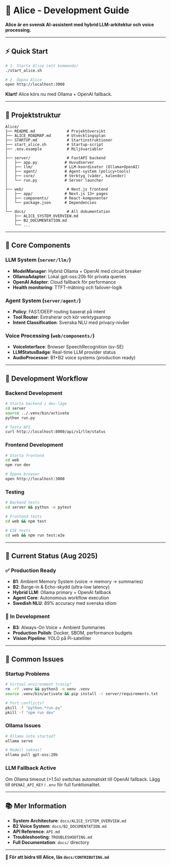 # 🚀 Alice - Development Guide

**Alice är en svensk AI-assistent med hybrid LLM-arkitektur och voice processing.**

---

## ⚡ **Quick Start**

```bash
# 1. Starta Alice (ett kommando)
./start_alice.sh

# 2. Öppna Alice
open http://localhost:3000
```

**Klart!** Alice körs nu med Ollama + OpenAI fallback.

---

## 📁 **Projektstruktur**

```
Alice/
├── README.md              # Projektöversikt
├── ALICE_ROADMAP.md       # Utvecklingsplan  
├── STARTUP.md             # Startinstruktioner
├── start_alice.sh         # Startup-script
├── .env.example           # Miljövariabler
│
├── server/                # FastAPI backend
│   ├── app.py            # Huvudserver
│   ├── llm/              # LLM-koordinator (Ollama+OpenAI)
│   ├── agent/            # Agent-system (policy+tools)
│   ├── core/             # Verktyg (väder, kalender)
│   └── run.py            # Server launcher
│
├── web/                   # Next.js frontend
│   ├── app/              # Next.js 13+ pages
│   ├── components/       # React-komponenter
│   └── package.json      # Dependencies
│
└── docs/                  # All dokumentation
    ├── ALICE_SYSTEM_OVERVIEW.md
    ├── B2_DOCUMENTATION.md
    └── ...
```

---

## 🔧 **Core Components**

### **LLM System** (`server/llm/`)
- **ModelManager**: Hybrid Ollama + OpenAI med circuit breaker
- **OllamaAdapter**: Lokal gpt-oss:20b för privata queries  
- **OpenAI Adapter**: Cloud fallback för performance
- **Health monitoring**: TTFT-mätning och failover-logik

### **Agent System** (`server/agent/`)
- **Policy**: FAST/DEEP routing baserat på intent
- **Tool Router**: Extraherar och kör verktygsanrop
- **Intent Classification**: Svenska NLU med privacy-nivåer

### **Voice Processing** (`web/components/`)
- **VoiceInterface**: Browser SpeechRecognition (sv-SE)
- **LLMStatusBadge**: Real-time LLM provider status
- **AudioProcessor**: B1+B2 voice systems (production ready)

---

## 🎯 **Development Workflow**

### **Backend Development**
```bash
# Starta backend i dev-läge
cd server
source ../.venv/bin/activate
python run.py

# Testa API
curl http://localhost:8000/api/v1/llm/status
```

### **Frontend Development**  
```bash
# Starta frontend
cd web
npm run dev

# Öppna browser
open http://localhost:3000
```

### **Testing**
```bash
# Backend tests
cd server && python -m pytest

# Frontend tests
cd web && npm test

# E2E tests
cd web && npm run test:e2e
```

---

## 🚀 **Current Status (Aug 2025)**

### ✅ **Production Ready**
- **B1**: Ambient Memory System (voice → memory → summaries)
- **B2**: Barge-in & Echo-skydd (ultra-low latency)  
- **Hybrid LLM**: Ollama primary + OpenAI fallback
- **Agent Core**: Autonomous workflow execution
- **Swedish NLU**: 89% accuracy med svenska idiom

### 🔄 **In Development**
- **B3**: Always-On Voice + Ambient Summaries
- **Production Polish**: Docker, SBOM, performance budgets
- **Vision Pipeline**: YOLO på Pi-satelliter

---

## 🐛 **Common Issues**

### **Startup Problems**
```bash
# Virtual environment trasig?
rm -rf .venv && python3 -m venv .venv
source .venv/bin/activate && pip install -r server/requirements.txt

# Port conflicts?
pkill -f "python.*run.py"
pkill -f "npm run dev"
```

### **Ollama Issues**  
```bash
# Ollama inte startad?
ollama serve

# Modell saknas?
ollama pull gpt-oss:20b
```

### **LLM Fallback Active**
Om Ollama timeout (>1.5s) switchas automatiskt till OpenAI fallback. Lägg till `OPENAI_API_KEY` i `.env` för full funktionalitet.

---

## 📚 **Mer Information**

- **System Architecture**: `docs/ALICE_SYSTEM_OVERVIEW.md`
- **B2 Voice System**: `docs/B2_DOCUMENTATION.md`  
- **API Reference**: `API.md`
- **Troubleshooting**: `TROUBLESHOOTING.md`
- **Full Documentation**: `docs/` directory

---

**🎯 För att bidra till Alice, läs `docs/CONTRIBUTING.md`**
